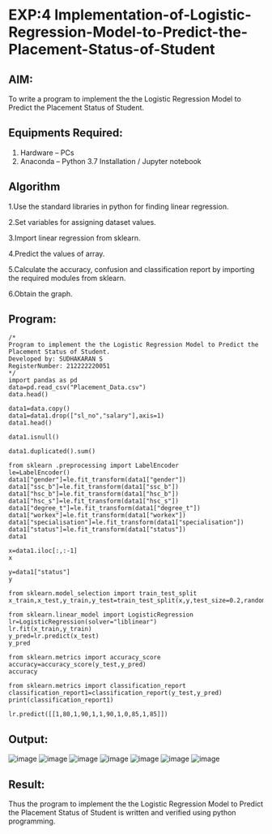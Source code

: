 # EXP:4 Implementation-of-Logistic-Regression-Model-to-Predict-the-Placement-Status-of-Student

## AIM:
To write a program to implement the the Logistic Regression Model to Predict the Placement Status of Student.

## Equipments Required:
1. Hardware – PCs
2. Anaconda – Python 3.7 Installation / Jupyter notebook

## Algorithm
1.Use the standard libraries in python for finding linear regression.

2.Set variables for assigning dataset values.

3.Import linear regression from sklearn.

4.Predict the values of array.

5.Calculate the accuracy, confusion and classification report by importing the required modules from sklearn.

6.Obtain the graph. 

## Program:
```
/*
Program to implement the the Logistic Regression Model to Predict the Placement Status of Student.
Developed by: SUDHAKARAN S
RegisterNumber: 212222220051
*/
import pandas as pd
data=pd.read_csv("Placement_Data.csv")
data.head()

data1=data.copy()
data1=data1.drop(["sl_no","salary"],axis=1)
data1.head()

data1.isnull()

data1.duplicated().sum()

from sklearn .preprocessing import LabelEncoder
le=LabelEncoder()
data1["gender"]=le.fit_transform(data1["gender"])
data1["ssc_b"]=le.fit_transform(data1["ssc_b"])
data1["hsc_b"]=le.fit_transform(data1["hsc_b"])
data1["hsc_s"]=le.fit_transform(data1["hsc_s"])
data1["degree_t"]=le.fit_transform(data1["degree_t"])
data1["workex"]=le.fit_transform(data1["workex"])
data1["specialisation"]=le.fit_transform(data1["specialisation"])
data1["status"]=le.fit_transform(data1["status"])
data1

x=data1.iloc[:,:-1]
x

y=data1["status"]
y

from sklearn.model_selection import train_test_split
x_train,x_test,y_train,y_test=train_test_split(x,y,test_size=0.2,random_state=0)

from sklearn.linear_model import LogisticRegression
lr=LogisticRegression(solver="liblinear")
lr.fit(x_train,y_train)
y_pred=lr.predict(x_test)
y_pred

from sklearn.metrics import accuracy_score
accuracy=accuracy_score(y_test,y_pred)
accuracy

from sklearn.metrics import classification_report
classification_report1=classification_report(y_test,y_pred)
print(classification_report1)

lr.predict([[1,80,1,90,1,1,90,1,0,85,1,85]])
```

## Output:
![image](https://github.com/lathishlathish/Implementation-of-Logistic-Regression-Model-to-Predict-the-Placement-Status-of-Student/assets/120359170/a8e6f266-2eaf-49eb-b5a7-60d86f78aef3)
![image](https://github.com/lathishlathish/Implementation-of-Logistic-Regression-Model-to-Predict-the-Placement-Status-of-Student/assets/120359170/c9127f12-67c4-4718-991d-2366546f09f4)
![image](https://github.com/lathishlathish/Implementation-of-Logistic-Regression-Model-to-Predict-the-Placement-Status-of-Student/assets/120359170/f68e6b65-2755-4af4-99bf-80b88ce8a2fb)
![image](https://github.com/lathishlathish/Implementation-of-Logistic-Regression-Model-to-Predict-the-Placement-Status-of-Student/assets/120359170/8080ba86-588a-48bd-8570-da961e1f47fd)
![image](https://github.com/lathishlathish/Implementation-of-Logistic-Regression-Model-to-Predict-the-Placement-Status-of-Student/assets/120359170/de1a0ea5-839e-40fd-88b6-e2000ca4877c)
![image](https://github.com/lathishlathish/Implementation-of-Logistic-Regression-Model-to-Predict-the-Placement-Status-of-Student/assets/120359170/8b902baa-d208-428e-99e2-9e8ca3f97444)
![image](https://github.com/lathishlathish/Implementation-of-Logistic-Regression-Model-to-Predict-the-Placement-Status-of-Student/assets/120359170/245350d2-d6d9-48b1-9571-c1a22c7e007f)











## Result:
Thus the program to implement the the Logistic Regression Model to Predict the Placement Status of Student is written and verified using python programming.
